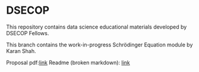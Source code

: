 # DSECOP
This repository contains data science educational materials developed by DSECOP Fellows.

This branch contains the work-in-progress Schrödinger Equation module by Karan Shah.

Proposal pdf:[link](m1_schrodinger_equation/Shah_Karan_m1_proposal.pdf)
Readme (broken markdown):  [link](m1_schrodinger_equation/README.md)


